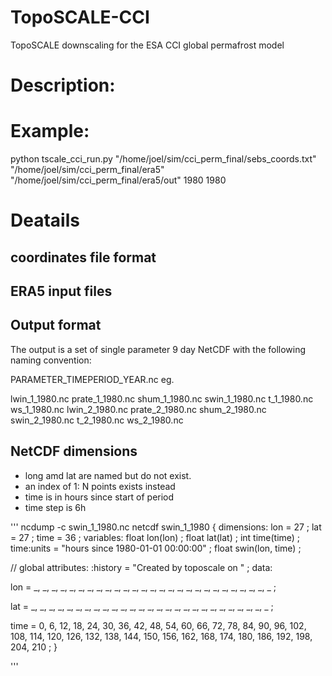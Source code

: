 # TopoSCALE-CCI
TopoSCALE downscaling for the ESA CCI global permafrost model

# Description:

# Example:
python tscale_cci_run.py "/home/joel/sim/cci_perm_final/sebs_coords.txt"  "/home/joel/sim/cci_perm_final/era5" "/home/joel/sim/cci_perm_final/era5/out" 1980 1980

# Deatails

## coordinates file format


## ERA5 input files

## Output format

The output is a set of single parameter 9 day NetCDF with the following naming convention:

PARAMETER_TIMEPERIOD_YEAR.nc eg.


lwin_1_1980.nc  prate_1_1980.nc  shum_1_1980.nc  swin_1_1980.nc  t_1_1980.nc  ws_1_1980.nc
lwin_2_1980.nc  prate_2_1980.nc  shum_2_1980.nc  swin_2_1980.nc  t_2_1980.nc  ws_2_1980.nc



## NetCDF dimensions
- long amd lat are named but do not exist. 
- an index of 1: N points exists instead
- time is in hours since start of period
- time step is 6h

''' 
ncdump -c swin_1_1980.nc 
netcdf swin_1_1980 {
dimensions:
	lon = 27 ;
	lat = 27 ;
	time = 36 ;
variables:
	float lon(lon) ;
	float lat(lat) ;
	int time(time) ;
		time:units = "hours since 1980-01-01 00:00:00" ;
	float swin(lon, time) ;

// global attributes:
		:history = "Created by toposcale on " ;
data:

 lon = _, _, _, _, _, _, _, _, _, _, _, _, _, _, _, _, _, _, _, _, _, _, _, 
    _, _, _, _ ;

 lat = _, _, _, _, _, _, _, _, _, _, _, _, _, _, _, _, _, _, _, _, _, _, _, 
    _, _, _, _ ;

 time = 0, 6, 12, 18, 24, 30, 36, 42, 48, 54, 60, 66, 72, 78, 84, 90, 96, 
    102, 108, 114, 120, 126, 132, 138, 144, 150, 156, 162, 168, 174, 180, 
    186, 192, 198, 204, 210 ;
}

'''
